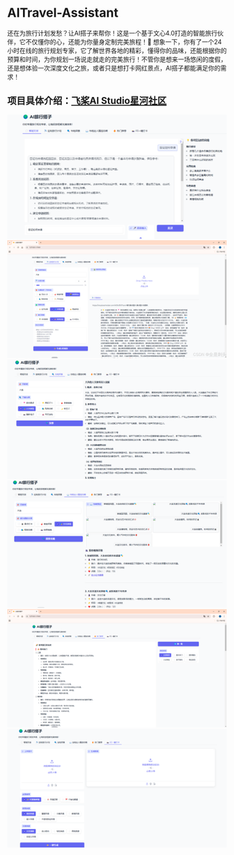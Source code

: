 # AITravel-Assistant
还在为旅行计划发愁？让AI搭子来帮你！这是一个基于文心4.0打造的智能旅行伙伴，它不仅懂你的心，还能为你量身定制完美旅程！🌈 想象一下，你有了一个24小时在线的旅行规划专家，它了解世界各地的精彩，懂得你的品味，还能根据你的预算和时间，为你规划一场说走就走的完美旅行！不管你是想来一场悠闲的度假，还是想体验一次深度文化之旅，或者只是想打卡网红景点，AI搭子都能满足你的需求！
## 项目具体介绍：[飞桨AI Studio星河社区](https://aistudio.baidu.com/projectdetail/8597614)
![](1.jpg)
![](2.jpg)
![](3.jpg)
![](4.jpg)
![](5.jpg)
![](6.jpg)
